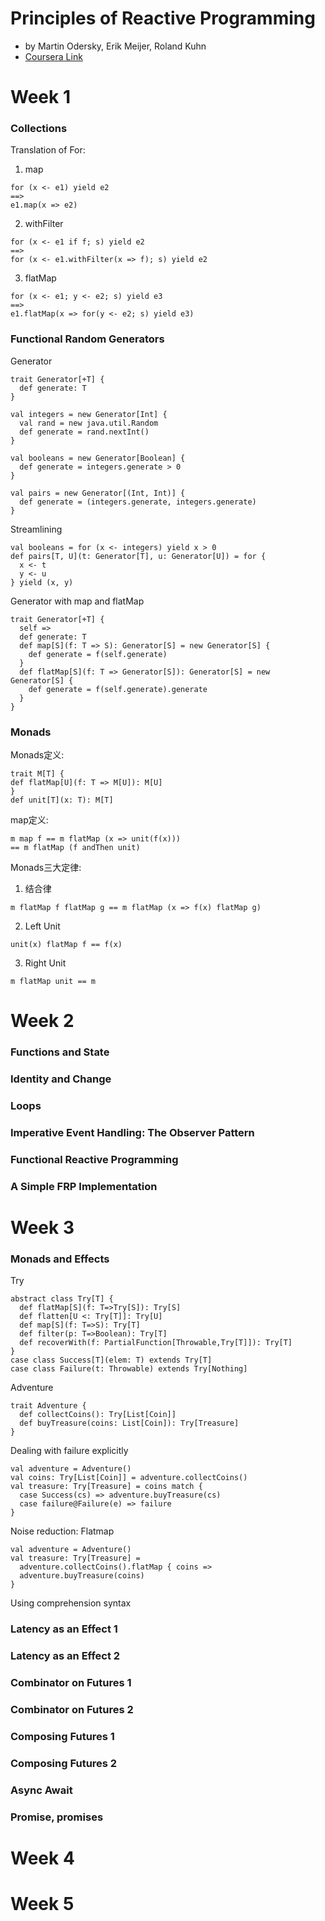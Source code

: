 # Principles of Reactive Programming
- by Martin Odersky, Erik Meijer, Roland Kuhn
- [Coursera Link](https://class.coursera.org/reactive-002/auth)

# Week 1
### Collections
Translation of For:
1. map
```
for (x <- e1) yield e2
==>
e1.map(x => e2)
```
2. withFilter
```
for (x <- e1 if f; s) yield e2
==>
for (x <- e1.withFilter(x => f); s) yield e2
```
3. flatMap
```
for (x <- e1; y <- e2; s) yield e3
==>
e1.flatMap(x => for(y <- e2; s) yield e3)
```

### Functional Random Generators
Generator
```
trait Generator[+T] {
  def generate: T
}

val integers = new Generator[Int] {
  val rand = new java.util.Random
  def generate = rand.nextInt()
}

val booleans = new Generator[Boolean] {
  def generate = integers.generate > 0
}

val pairs = new Generator[(Int, Int)] {
  def generate = (integers.generate, integers.generate)
}
```

Streamlining
```
val booleans = for (x <- integers) yield x > 0
def pairs[T, U](t: Generator[T], u: Generator[U]) = for {
  x <- t
  y <- u
} yield (x, y)
```

Generator with map and flatMap
```
trait Generator[+T] {
  self =>
  def generate: T
  def map[S](f: T => S): Generator[S] = new Generator[S] {
    def generate = f(self.generate)
  }
  def flatMap[S](f: T => Generator[S]): Generator[S] = new Generator[S] {
    def generate = f(self.generate).generate
  }
}
```

### Monads
Monads定义:
```
trait M[T] {
def flatMap[U](f: T => M[U]): M[U]
}
def unit[T](x: T): M[T]
```

map定义:
```
m map f == m flatMap (x => unit(f(x)))
== m flatMap (f andThen unit)
```

Monads三大定律:
1. 结合律
```
m flatMap f flatMap g == m flatMap (x => f(x) flatMap g)
```
2. Left Unit
```
unit(x) flatMap f == f(x)
```
3. Right Unit
```
m flatMap unit == m
```

# Week 2
### Functions and State
### Identity and Change
### Loops
### Imperative Event Handling: The Observer Pattern
### Functional Reactive Programming
### A Simple FRP Implementation

# Week 3
### Monads and Effects
Try
```
abstract class Try[T] {
  def flatMap[S](f: T=>Try[S]): Try[S]
  def flatten[U <: Try[T]]: Try[U]
  def map[S](f: T=>S): Try[T]
  def filter(p: T=>Boolean): Try[T]
  def recoverWith(f: PartialFunction[Throwable,Try[T]]): Try[T]
}
case class Success[T](elem: T) extends Try[T]
case class Failure(t: Throwable) extends Try[Nothing]
```

Adventure
```
trait Adventure {
  def collectCoins(): Try[List[Coin]]
  def buyTreasure(coins: List[Coin]): Try[Treasure]
}
```

Dealing with failure explicitly
```
val adventure = Adventure()
val coins: Try[List[Coin]] = adventure.collectCoins()
val treasure: Try[Treasure] = coins match {
  case Success(cs) => adventure.buyTreasure(cs)
  case failure@Failure(e) => failure
}
```

Noise reduction: Flatmap
```
val adventure = Adventure()
val treasure: Try[Treasure] =
  adventure.collectCoins().flatMap { coins =>
  adventure.buyTreasure(coins)
}
```

Using comprehension syntax


### Latency as an Effect 1
### Latency as an Effect 2
### Combinator on Futures 1
### Combinator on Futures 2
### Composing Futures 1
### Composing Futures 2
### Async Await
### Promise, promises

# Week 4

# Week 5
